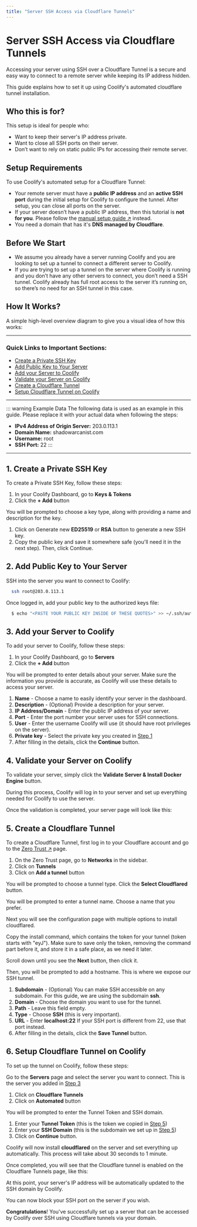 ```yaml
---
title: "Server SSH Access via Cloudflare Tunnels"
---
```


# Server SSH Access via Cloudflare Tunnels
Accessing your server using SSH over a Cloudflare Tunnel is a secure and easy way to connect to a remote server while keeping its IP address hidden. 

This guide explains how to set it up using Coolify's automated cloudflare tunnel installation.


## Who this is for?
This setup is ideal for people who:

- Want to keep their server's IP address private.
- Want to close all SSH ports on their server.
- Don’t want to rely on static public IPs for accessing their remote server.


## Setup Requirements
To use Coolify's automated setup for a Cloudflare Tunnel:

- Your remote server must have a **public IP address** and an **active SSH port** during the initial setup for Coolify to configure the tunnel. After setup, you can close all ports on the server.
- If your server doesn’t have a public IP address, then this tutorial is **not for you**. Please follow the [manual setup guide ↗](/knowledge-base/cloudflare/tunnels/manual-setup) instead.
- You need a domain that has it's **DNS managed by Cloudflare**.


## Before We Start
- We assume you already have a server running Coolify and you are looking to set up a tunnel to connect a different server to Coolify.
- If you are trying to set up a tunnel on the server where Coolify is running and you don’t have any other servers to connect, you don’t need a SSH tunnel. Coolify already has full root access to the server it’s running on, so there’s no need for an SSH tunnel in this case.


## How It Works?
A simple high-level overview diagram to give you a visual idea of how this works:

<ZoomableImage src="/docs/images/knowledge-base/cf-tunnel/server-ssh/high-level-diagram.webp" />

---

### Quick Links to Important Sections:
- [Create a Private SSH Key](#_1-create-a-private-ssh-key)
- [Add Public Key to Your Server](#_2-add-public-key-to-your-server)
- [Add your Server to Coolify](#_3-add-your-server-to-coolify)
- [Validate your Server on Coolify](#_4-validate-your-server-on-coolify)
- [Create a Cloudflare Tunnel](#_5-create-a-cloudflare-tunnel)
- [Setup Cloudflare Tunnel on Coolify](#_6-setup-cloudflare-tunnel-on-coolify)

---

::: warning Example Data
  The following data is used as an example in this guide. Please replace it with your actual data when following the steps:
  
  - **IPv4 Address of Origin Server:** 203.0.113.1
  - **Domain Name:** shadowarcanist.com
  - **Username:** root
  - **SSH Port:** 22
:::

---

## 1. Create a Private SSH Key
To create a Private SSH Key, follow these steps:

<ZoomableImage src="/docs/images/knowledge-base/cf-tunnel/server-ssh/1.webp" />

1. In your Coolify Dashboard, go to **Keys & Tokens**
2. Click the **+ Add** button

You will be prompted to choose a key type, along with providing a name and description for the key.

<ZoomableImage src="/docs/images/knowledge-base/cf-tunnel/server-ssh/2.webp" />

1. Click on Generate new **ED25519** or **RSA** button to generate a new SSH key. 
2. Copy the public key and save it somewhere safe (you'll need it in the next step). Then, click Continue.


## 2. Add Public Key to Your Server
SSH into the server you want to connect to Coolify:
```sh
  ssh root@203.0.113.1
```

Once logged in, add your public key to the authorized keys file:
```sh
  $ echo "<PASTE YOUR PUBLIC KEY INSIDE OF THESE QUOTES>" >> ~/.ssh/authorized_keys
```


## 3. Add your Server to Coolify
To add your server to Coolify, follow these steps:

<ZoomableImage src="/docs/images/knowledge-base/cf-tunnel/server-ssh/3.webp" />

1. In your Coolify Dashboard, go to **Servers**
2. Click the **+ Add** button

You will be prompted to enter details about your server. Make sure the information you provide is accurate, as Coolify will use these details to access your server.

<ZoomableImage src="/docs/images/knowledge-base/cf-tunnel/server-ssh/4.webp" />

1. **Name** - Choose a name to easily identify your server in the dashboard.
2. **Description** - (Optional) Provide a description for your server.
3. **IP Address/Domain** - Enter the public IP address of your server.
4. **Port** - Enter the port number your server uses for SSH connections.
5. **User** - Enter the username Coolify will use (it should have root privileges on the server).
6. **Private key** - Select the private key you created in [Step 1](#_1-create-a-private-ssh-key)
7. After filling in the details, click the **Continue** button.


## 4. Validate your Server on Coolify
To validate your server, simply click the **Validate Server & Install Docker Engine** button.

<ZoomableImage src="/docs/images/knowledge-base/cf-tunnel/server-ssh/5.webp" />

During this process, Coolify will log in to your server and set up everything needed for Coolify to use the server.

Once the validation is completed, your server page will look like this:

<ZoomableImage src="/docs/images/knowledge-base/cf-tunnel/server-ssh/6.webp" />


## 5. Create a Cloudflare Tunnel
To create a Cloudflare Tunnel, first log in to your Cloudflare account and go to the [Zero Trust ↗](https://one.dash.cloudflare.com/) page.

<ZoomableImage src="/docs/images/knowledge-base/cf-tunnel/server-ssh/7.webp" />

1. On the Zero Trust page, go to **Networks** in the sidebar.
2. Click on **Tunnels**
3. Click on **Add a tunnel** button

You will be prompted to choose a tunnel type. Click the **Select Cloudflared** button.

<ZoomableImage src="/docs/images/knowledge-base/cf-tunnel/server-ssh/8.webp" />

You will be prompted to enter a tunnel name. Choose a name that you prefer.

<ZoomableImage src="/docs/images/knowledge-base/cf-tunnel/server-ssh/9.webp" />

Next you will see the configuration page with multiple options to install cloudflared.

<ZoomableImage src="/docs/images/knowledge-base/cf-tunnel/server-ssh/10.webp" />

Copy the install command, which contains the token for your tunnel (token starts with "eyJ"). Make sure to save only the token, removing the command part before it, and store it in a safe place, as we need it later.

<ZoomableImage src="/docs/images/knowledge-base/cf-tunnel/server-ssh/11.webp" />

Scroll down until you see the **Next** button, then click it.

Then, you will be prompted to add a hostname. This is where we expose our SSH tunnel.<ZoomableImage src="/docs/images/knowledge-base/cf-tunnel/server-ssh/12.webp" />

1. **Subdomain** - (Optional) You can make SSH accessible on any subdomain. For this guide, we are using the subdomain **ssh**.
2. **Domain** - Choose the domain you want to use for the tunnel.
3. **Path** - Leave this field empty.
4. **Type** - Choose **SSH** (this is very important).
5. **URL** - Enter **localhost:22** If your SSH port is different from 22, use that port instead.
6. After filling in the details, click the **Save Tunnel** button.


## 6. Setup Cloudflare Tunnel on Coolify
To set up the tunnel on Coolify, follow these steps:

<ZoomableImage src="/docs/images/knowledge-base/cf-tunnel/server-ssh/13.webp" />

Go to the **Servers** page and select the server you want to connect. This is the server you added in [Step 3](#_3-add-your-server-to-coolify)

1. Click on **Cloudflare Tunnels**
2. Click on **Automated** button

You will be prompted to enter the Tunnel Token and SSH domain.

<ZoomableImage src="/docs/images/knowledge-base/cf-tunnel/server-ssh/14.webp" />

1. Enter your **Tunnel Token** (this is the token we copied in [Step 5](#_5-create-a-cloudflare-tunnel))
2. Enter your **SSH Domain** (this is the subdomain we set up in [Step 5](#_5-create-a-cloudflare-tunnel))
3. Click on **Continue** button.

Coolify will now install **cloudflared** on the server and set everything up automatically. This process will take about 30 seconds to 1 minute.

Once completed, you will see that the Cloudflare tunnel is enabled on the Cloudflare Tunnels page, like this:

<ZoomableImage src="/docs/images/knowledge-base/cf-tunnel/server-ssh/15.webp" />

At this point, your server's IP address will be automatically updated to the SSH domain by Coolify.

<ZoomableImage src="/docs/images/knowledge-base/cf-tunnel/server-ssh/16.webp" />

You can now block your SSH port on the server if you wish.

**Congratulations**! You've successfully set up a server that can be accessed by Coolify over SSH using Cloudflare tunnels via your domain.